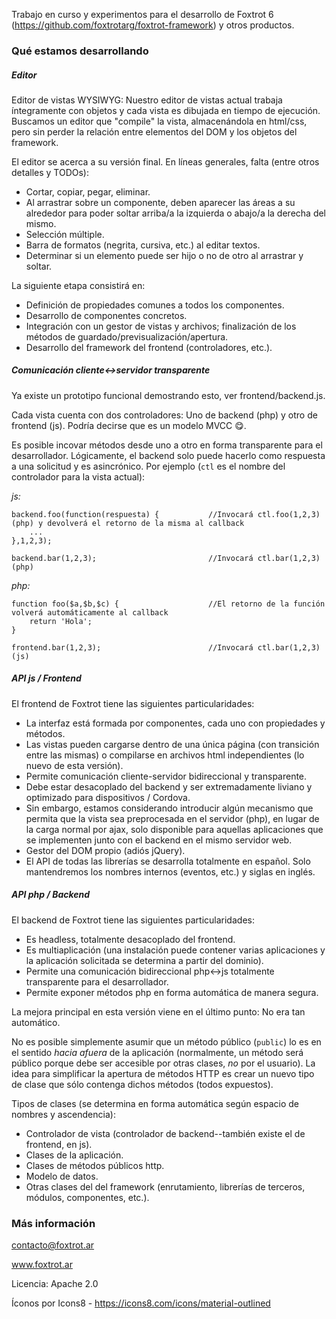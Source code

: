 Trabajo en curso y experimentos para el desarrollo de Foxtrot 6 (https://github.com/foxtrotarg/foxtrot-framework) y otros productos. 

### Qué estamos desarrollando

##### Editor

Editor de vistas WYSIWYG: Nuestro editor de vistas actual trabaja íntegramente con objetos y cada vista es dibujada en tiempo de ejecución. Buscamos un editor que "compile" la vista, almacenándola en html/css, pero sin perder la relación entre elementos del DOM y los objetos del framework.

El editor se acerca a su versión final. En líneas generales, falta (entre otros detalles y TODOs):
- Cortar, copiar, pegar, eliminar.
- Al arrastrar sobre un componente, deben aparecer las áreas a su alrededor para poder soltar arriba/a la izquierda o abajo/a la derecha del mismo.
- Selección múltiple.
- Barra de formatos (negrita, cursiva, etc.) al editar textos.
- Determinar si un elemento puede ser hijo o no de otro al arrastrar y soltar.

La siguiente etapa consistirá en:
- Definición de propiedades comunes a todos los componentes.
- Desarrollo de componentes concretos.
- Integración con un gestor de vistas y archivos; finalización de los métodos de guardado/previsualización/apertura.
- Desarrollo del framework del frontend (controladores, etc.).

##### Comunicación cliente<->servidor transparente

Ya existe un prototipo funcional demostrando esto, ver frontend/backend.js.

Cada vista cuenta con dos controladores: Uno de backend (php) y otro de frontend (js). Podría decirse que es un modelo MVCC 😋.

Es posible incovar métodos desde uno a otro en forma transparente para el desarrollador. Lógicamente, el backend solo puede hacerlo como respuesta a una solicitud y es asincrónico. Por ejemplo (`ctl` es el nombre del controlador para la vista actual):

*js:*

    backend.foo(function(respuesta) {           //Invocará ctl.foo(1,2,3) (php) y devolverá el retorno de la misma al callback
        ...
    },1,2,3);

    backend.bar(1,2,3);                         //Invocará ctl.bar(1,2,3) (php)

*php:*

    function foo($a,$b,$c) {                    //El retorno de la función volverá automáticamente al callback
        return 'Hola';
    }

    frontend.bar(1,2,3);                        //Invocará ctl.bar(1,2,3) (js)

##### API js / Frontend

El frontend de Foxtrot tiene las siguientes particularidades:

- La interfaz está formada por componentes, cada uno con propiedades y métodos.
- Las vistas pueden cargarse dentro de una única página (con transición entre las mismas) o compilarse en archivos html independientes (lo nuevo de esta versión).
- Permite comunicación cliente-servidor bidireccional y transparente.
- Debe estar desacoplado del backend y ser extremadamente liviano y optimizado para dispositivos / Cordova.
- Sin embargo, estamos considerando introducir algún mecanismo que permita que la vista sea preprocesada en el servidor (php), en lugar de la carga normal por ajax, solo disponible para aquellas aplicaciones que se implementen junto con el backend en el mismo servidor web.
- Gestor del DOM propio (adiós jQuery).
- El API de todas las librerías se desarrolla totalmente en español. Solo mantendremos los nombres internos (eventos, etc.) y siglas en inglés.

##### API php / Backend

El backend de Foxtrot tiene las siguientes particularidades:

- Es headless, totalmente desacoplado del frontend.
- Es multiaplicación (una instalación puede contener varias aplicaciones y la aplicación solicitada se determina a partir del dominio).
- Permite una comunicación bidireccional php<->js totalmente transparente para el desarrollador.
- Permite exponer métodos php en forma automática de manera segura.

La mejora principal en esta versión viene en el último punto: No era tan automático.

No es posible simplemente asumir que un método público (`public`) lo es en el sentido _hacia afuera_ de la aplicación (normalmente, un método será público porque debe ser accesible por otras clases, _no_ por el usuario). La idea para simplificar la apertura de métodos HTTP es crear un nuevo tipo de clase que sólo contenga dichos métodos (todos expuestos).

Tipos de clases (se determina en forma automática según espacio de nombres y ascendencia):

- Controlador de vista (controlador de backend--también existe el de frontend, en js).
- Clases de la aplicación.
- Clases de métodos públicos http.
- Modelo de datos.
- Otras clases del del framework (enrutamiento, librerías de terceros, módulos, componentes, etc.).

### Más información

contacto@foxtrot.ar

www.foxtrot.ar

Licencia: Apache 2.0

Íconos por Icons8 - https://icons8.com/icons/material-outlined